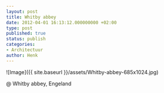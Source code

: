 ```yaml
---
layout: post
title: Whitby abbey
date: 2012-04-01 16:13:12.000000000 +02:00
type: post
published: true
status: publish
categories:
- Architectuur
author: Henk
---
```

![Image]({{ site.baseurl }}/assets/Whitby-abbey-685x1024.jpg)


@ Whitby abbey, Engeland

